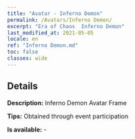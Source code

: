 ```yaml
---
title: "Avatar - Inferno Demon"
permalink: /Avatars/Inferno Demon/
excerpt: "Era of Chaos  Inferno Demon"
last_modified_at: 2021-05-05
locale: en
ref: "Inferno Demon.md"
toc: false
classes: wide
---
```

## Details

 **Description:** Inferno Demon Avatar Frame 

 **Tips:** Obtained through event participation 

 **Is available:**  - 

